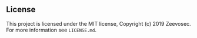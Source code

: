 ## License

This project is licensed under the MIT license, Copyright (c) 2019 Zeevosec. For more information see `LICENSE.md`.
